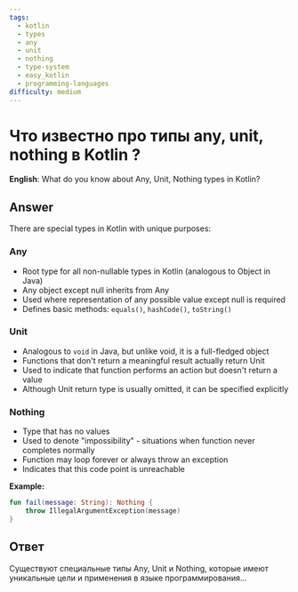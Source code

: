 ```yaml
---
tags:
  - kotlin
  - types
  - any
  - unit
  - nothing
  - type-system
  - easy_kotlin
  - programming-languages
difficulty: medium
---
```


# Что известно про типы any, unit, nothing в Kotlin ?

**English**: What do you know about Any, Unit, Nothing types in Kotlin?

## Answer

There are special types in Kotlin with unique purposes:

### Any
- Root type for all non-nullable types in Kotlin (analogous to Object in Java)
- Any object except null inherits from Any
- Used where representation of any possible value except null is required
- Defines basic methods: `equals()`, `hashCode()`, `toString()`

### Unit
- Analogous to `void` in Java, but unlike void, it is a full-fledged object
- Functions that don't return a meaningful result actually return Unit
- Used to indicate that function performs an action but doesn't return a value
- Although Unit return type is usually omitted, it can be specified explicitly

### Nothing
- Type that has no values
- Used to denote "impossibility" - situations when function never completes normally
- Function may loop forever or always throw an exception
- Indicates that this code point is unreachable

**Example:**
```kotlin
fun fail(message: String): Nothing {
    throw IllegalArgumentException(message)
}
```

## Ответ

Существуют специальные типы Any, Unit и Nothing, которые имеют уникальные цели и применения в языке программирования...


